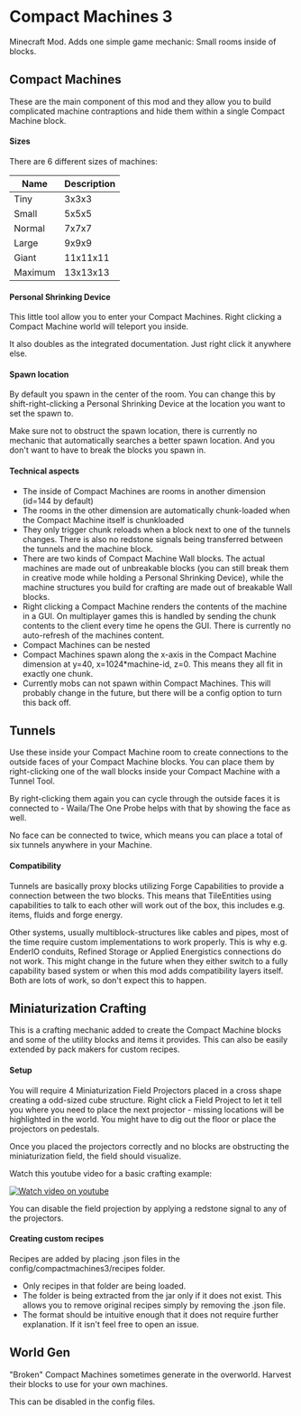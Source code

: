 # Compact Machines 3
Minecraft Mod. Adds one simple game mechanic: Small rooms inside of blocks.

## Compact Machines

These are the main component of this mod and they allow you to build complicated
machine contraptions and hide them within a single Compact Machine block.

#### Sizes
There are 6 different sizes of machines:

| Name                        | Description  |
| ----------------------------| -------------|
| Tiny                        | 3x3x3        |
| Small                       | 5x5x5        |
| Normal                      | 7x7x7        |
| Large                       | 9x9x9        |
| Giant                       | 11x11x11     |
| Maximum                     | 13x13x13     |

#### Personal Shrinking Device

This little tool allow you to enter your Compact Machines. Right clicking
a Compact Machine world will teleport you inside.

It also doubles as the integrated documentation. Just right click it anywhere
else.

#### Spawn location

By default you spawn in the center of the room. You can change this by shift-right-clicking
a Personal Shrinking Device at the location you want to set the spawn to.

Make sure not to obstruct the spawn location, there is currently no mechanic that automatically
searches a better spawn location. And you don't want to have to break the blocks you spawn in.

#### Technical aspects

- The inside of Compact Machines are rooms in another dimension (id=144 by default)
- The rooms in the other dimension are automatically chunk-loaded when the
  Compact Machine itself is chunkloaded
- They only trigger chunk reloads when a block next to one of the tunnels changes.
  There is also no redstone signals being transferred between the tunnels and the
  machine block.
- There are two kinds of Compact Machine Wall blocks. The actual machines are made
  out of unbreakable blocks (you can still break them in creative mode while holding
  a Personal Shrinking Device), while the machine structures you build for crafting
  are made out of breakable Wall blocks.
- Right clicking a Compact Machine renders the contents of the machine in a GUI.
  On multiplayer games this is handled by sending the chunk contents to the client
  every time he opens the GUI. There is currently no auto-refresh of the machines
  content.
- Compact Machines can be nested
- Compact Machines spawn along the x-axis in the Compact Machine dimension at y=40,
  x=1024*machine-id, z=0. This means they all fit in exactly one chunk.
- Currently mobs can not spawn within Compact Machines. This will probably change in
  the future, but there will be a config option to turn this back off.


## Tunnels

Use these inside your Compact Machine room to create connections to the outside faces
of your Compact Machine blocks. You can place them by right-clicking one of the wall
blocks inside your Compact Machine with a Tunnel Tool.

By right-clicking them again you can cycle through the outside faces it is connected
to - Waila/The One Probe helps with that by showing the face as well.

No face can be connected to twice, which means you can place a total of six tunnels
anywhere in your Machine.

#### Compatibility

Tunnels are basically proxy blocks utilizing Forge Capabilities to provide a connection
between the two blocks. This means that TileEntities using capabilities to talk to each
other will work out of the box, this includes e.g. items, fluids and forge energy.

Other systems, usually multiblock-structures like cables and pipes, most of the time
require custom implementations to work properly. This is why e.g. EnderIO conduits,
Refined Storage or Applied Energistics connections do not work. This might change in
the future when they either switch to a fully capability based system or when this mod
adds compatibility layers itself. Both are lots of work, so don't expect this to happen.



## Miniaturization Crafting

This is a crafting mechanic added to create the Compact Machine blocks and some of the
utility blocks and items it provides. This can also be easily extended by pack makers
for custom recipes.

#### Setup

You will require 4 Miniaturization Field Projectors placed in a cross shape creating a
odd-sized cube structure. Right click a Field Project to let it tell you where you
need to place the next projector - missing locations will be highlighted in the world.
You might have to dig out the floor or place the projectors on pedestals.

Once you placed the projectors correctly and no blocks are obstructing the miniaturization
field, the field should visualize.

Watch this youtube video for a basic crafting example:

[![Watch video on youtube](https://img.youtube.com/vi/p-F8ScV3z4U/0.jpg)](https://www.youtube.com/watch?v=p-F8ScV3z4U)

You can disable the field projection by applying a redstone signal to any of the projectors.


#### Creating custom recipes

Recipes are added by placing .json files in the config/compactmachines3/recipes folder.
- Only recipes in that folder are being loaded.
- The folder is being extracted from the jar only if it does not exist. This allows
  you to remove original recipes simply by removing the .json file.
- The format should be intuitive enough that it does not require further explanation.
  If it isn't feel free to open an issue.



## World Gen

"Broken" Compact Machines sometimes generate in the overworld. Harvest their blocks to use for
your own machines.

This can be disabled in the config files.
